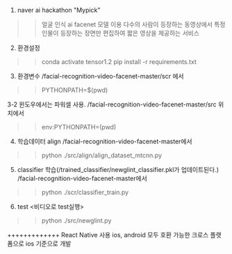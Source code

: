 1. naver ai hackathon "Mypick"
>> 얼굴 인식 ai facenet 모델 이용
>> 다수의 사람이 등장하는 동영상에서 특정 인물이 등장하는 장면만 편집하여 짧은 영상을 제공하는 서비스


2. 환경설정
>> conda activate tensor1.2
>> pip install -r requirements.txt

3. 환경변수
/facial-recognition-video-facenet-master/scr 에서 
>> PYTHONPATH=$(pwd)

3-2 윈도우에서는 파워셀 사용.
/facial-recognition-video-facenet-master/src 위치에서
>> env:PYTHONPATH=(pwd)

4. 학습데이터 align
/facial-recognition-video-facenet-master에서
>> python ./src/align/align_dataset_mtcnn.py 

5. classifier 학습(/trained_classifier/newglint_classifier.pkl가 업데이트된다.)
/facial-recognition-video-facenet-master에서
>> python ./scr/classifier_train.py

6. test
<비디오로 test실행>
>> python ./src/newglint.py

+++++++++++++
React Native 사용
ios, android 모두 호환 가능한 크로스 플랫폼으로 ios 기준으로 개발
